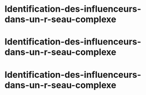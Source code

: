 # Identification-des-influenceurs-dans-un-r-seau-complexe
# Identification-des-influenceurs-dans-un-r-seau-complexe
# Identification-des-influenceurs-dans-un-r-seau-complexe
